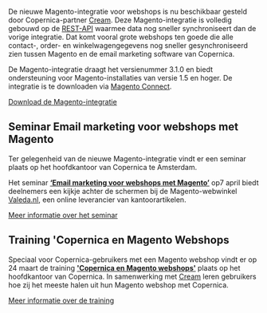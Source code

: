 De nieuwe Magento-integratie voor webshops is nu beschikbaar gesteld
door Copernica-partner
[Cream](http://www.cream.nl/?utm_source=copernica&utm_medium=blog&utm_campaign=magento "Cream").
Deze Magento-integratie is volledig gebouwd op de
[REST-API](https://www.copernica.com/nl/support/rest/the-copernica-rest-api "REST-API")
waarmee data nog sneller synchroniseert dan de vorige integratie. Dat
komt vooral grote webshops ten goede die alle contact-, order- en
winkelwagengegevens nog sneller gesynchroniseerd zien tussen Magento en
de email marketing software van Copernica.

De Magento-integratie draagt het versienummer 3.1.0 en biedt
ondersteuning voor Magento-installaties van versie 1.5 en hoger. De
integratie is te downloaden via [Magento
Connect](http://www.magentocommerce.com/magento-connect/copernica-marketing-software.html "Magento Connect").

[Download de
Magento-integratie](http://www.magentocommerce.com/magento-connect/copernica-marketing-software.html "Download Magento-integratie")

Seminar Email marketing voor webshops met Magento
-------------------------------------------------

Ter gelegenheid van de nieuwe Magento-integratie vindt er een seminar
plaats op het hoofdkantoor van Copernica te Amsterdam.

Het seminar [**‘Email marketing voor webshops met
Magento’**](https://www.copernica.com/nl/blog/seminar-email-marketing-voor-webshops-met-magento "Meer over seminar Email marketing voor webshops met Magento")
op7 april biedt deelnemers een kijkje achter de schermen bij de
Magento-webwinkel [Valeda.nl](https://www.valeda.nl/ "Valeda"), een
online leverancier van kantoorartikelen.

[Meer informatie over het
seminar](https://www.copernica.com/nl/blog/seminar-email-marketing-voor-webshops-met-magento "Meer over seminar Email marketing voor webshops met Magento")

Training 'Copernica en Magento Webshops
---------------------------------------

Speciaal voor Copernica-gebruikers met een Magento webshop vindt er op
24 maart de training [**'Copernica en Magento
webshops'**](https://www.copernica.com/nl/blog/training-copernica-en-magento-webshops-24-maart "Copernica en Magento webshops")
plaats op het hoofdkantoor van Copernica. In samenwerking met
[Cream](http://www.cream.nl/?utm_source=copernica&utm_medium=blog&utm_campaign=magento "Cream")
leren gebruikers hoe zij het meeste halen uit hun Magento webshop met
Copernica.

[Meer informatie over de
training](https://www.copernica.com/nl/blog/training-copernica-en-magento-webshops-24-maart "Meer over training Copernica en Magento webshops")
